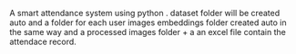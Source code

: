 A smart attendance system using python .
dataset folder will be created auto and a folder for each user images 
embeddings folder created auto in the same way
and a processed images folder + a an excel file contain the attendace record.


